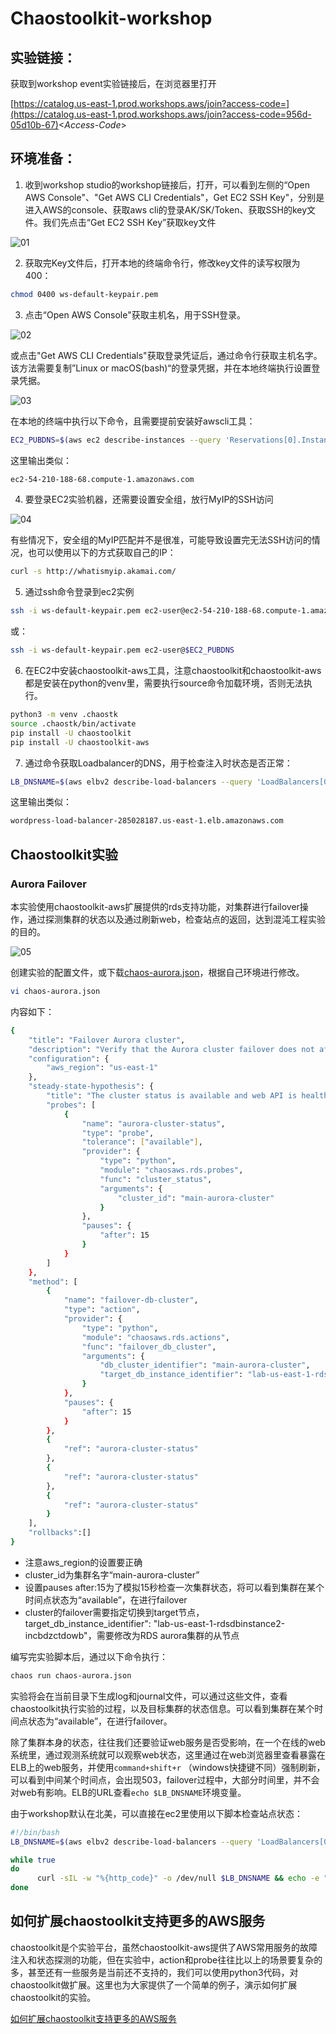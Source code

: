 # Chaostoolkit-workshop

## 实验链接：

获取到workshop event实验链接后，在浏览器里打开

[https://catalog.us-east-1.prod.workshops.aws/join?access-code=](https://catalog.us-east-1.prod.workshops.aws/join?access-code=956d-05d10b-67)<*Access-Code*>

## 环境准备：

1. 收到workshop studio的workshop链接后，打开，可以看到左侧的“Open AWS Console"、"Get AWS CLI Credentials"，Get EC2 SSH Key"，分别是进入AWS的console、获取aws cli的登录AK/SK/Token、获取SSH的key文件。我们先点击“Get EC2 SSH Key”获取key文件

![01](files/01.png)

2. 获取完Key文件后，打开本地的终端命令行，修改key文件的读写权限为400：

```bash
chmod 0400 ws-default-keypair.pem
```

3. 点击“Open AWS Console"获取主机名，用于SSH登录。

![02](files/02.png)

或点击"Get AWS CLI Credentials"获取登录凭证后，通过命令行获取主机名字。该方法需要复制”Linux or macOS(bash)“的登录凭据，并在本地终端执行设置登录凭据。

![03](files/03.png)

在本地的终端中执行以下命令，且需要提前安装好awscli工具：

```bash
EC2_PUBDNS=$(aws ec2 describe-instances --query 'Reservations[0].Instances[0].PublicDnsName' --output text --region us-east-1)
```

这里输出类似：
```bash
ec2-54-210-188-68.compute-1.amazonaws.com
```

4. 要登录EC2实验机器，还需要设置安全组，放行MyIP的SSH访问

![04](files/04.png)

有些情况下，安全组的MyIP匹配并不是很准，可能导致设置完无法SSH访问的情况，也可以使用以下的方式获取自己的IP：

```bash
curl -s http://whatismyip.akamai.com/
```

5. 通过ssh命令登录到ec2实例

```bash
ssh -i ws-default-keypair.pem ec2-user@ec2-54-210-188-68.compute-1.amazonaws.com
```

或：

```bash
ssh -i ws-default-keypair.pem ec2-user@$EC2_PUBDNS
```

6. 在EC2中安装chaostoolkit-aws工具，注意chaostoolkit和chaostoolkit-aws都是安装在python的venv里，需要执行source命令加载环境，否则无法执行。

```bash
python3 -m venv .chaostk
source .chaostk/bin/activate
pip install -U chaostoolkit
pip install -U chaostoolkit-aws
```

7. 通过命令获取Loadbalancer的DNS，用于检查注入时状态是否正常：

```bash
LB_DNSNAME=$(aws elbv2 describe-load-balancers --query 'LoadBalancers[0].DNSName' --output text) && echo $LB_DNSNAME
```

这里输出类似：
```bash
wordpress-load-balancer-285028187.us-east-1.elb.amazonaws.com
```

## Chaostoolkit实验

### Aurora Failover

本实验使用chaostoolkit-aws扩展提供的rds支持功能，对集群进行failover操作，通过探测集群的状态以及通过刷新web，检查站点的返回，达到混沌工程实验的目的。

![05](files/05.png)

创建实验的配置文件，或下载[chaos-aurora.json](files/chaos-aurora.json)，根据自己环境进行修改。

```bash
vi chaos-aurora.json
```

内容如下：

```bash
{
    "title": "Failover Aurora cluster",
    "description": "Verify that the Aurora cluster failover does not affect the application",
    "configuration": {
        "aws_region": "us-east-1"
    },
    "steady-state-hypothesis": {
        "title": "The cluster status is available and web API is health",
        "probes": [
            {
                "name": "aurora-cluster-status",
                "type": "probe",
                "tolerance": ["available"],
                "provider": {
                    "type": "python",
                    "module": "chaosaws.rds.probes",
                    "func": "cluster_status",
                    "arguments": {
                        "cluster_id": "main-aurora-cluster"
                    }
                },
                "pauses": {
                    "after": 15
                }
            }
        ]
    },
    "method": [
        {
            "name": "failover-db-cluster",
            "type": "action",
            "provider": {
                "type": "python",
                "module": "chaosaws.rds.actions",
                "func": "failover_db_cluster",
                "arguments": {
                    "db_cluster_identifier": "main-aurora-cluster",
                    "target_db_instance_identifier": "lab-us-east-1-rdsdbinstance2-incbdzctdowb"
                }
            },
            "pauses": {
                "after": 15
            }
        },
        {            
            "ref": "aurora-cluster-status"
        },
        {            
            "ref": "aurora-cluster-status"
        },
        {            
            "ref": "aurora-cluster-status"
        }
    ],
    "rollbacks":[]
}
```

- 注意aws_region的设置要正确
- cluster_id为集群名字“main-aurora-cluster”
- 设置pauses after:15为了模拟15秒检查一次集群状态，将可以看到集群在某个时间点状态为“available”，在进行failover
- cluster的failover需要指定切换到target节点，target_db_instance_identifier": "lab-us-east-1-rdsdbinstance2-incbdzctdowb"，需要修改为RDS aurora集群的从节点

编写完实验脚本后，通过以下命令执行：

```bash
chaos run chaos-aurora.json
```

实验将会在当前目录下生成log和journal文件，可以通过这些文件，查看chaostoolkit执行实验的过程，以及目标集群的状态信息。可以看到集群在某个时间点状态为“available”，在进行failover。

除了集群本身的状态，往往我们还要验证web服务是否受影响，在一个在线的web系统里，通过观测系统就可以观察web状态，这里通过在web浏览器里查看暴露在ELB上的web服务，并使用`command+shift+r` （windows快捷键不同）强制刷新，可以看到中间某个时间点，会出现503，failover过程中，大部分时间里，并不会对web有影响。ELB的URL查看`echo $LB_DNSNAME`环境变量。

由于workshop默认在北美，可以直接在ec2里使用以下脚本检查站点状态：

```bash
#!/bin/bash
LB_DNSNAME=$(aws elbv2 describe-load-balancers --query 'LoadBalancers[0].DNSName' --output text)

while true
do
      curl -sIL -w "%{http_code}" -o /dev/null $LB_DNSNAME && echo -e "\t" && sleep 5
done
```

## 如何扩展chaostoolkit支持更多的AWS服务

chaostoolkit是个实验平台，虽然chaostoolkit-aws提供了AWS常用服务的故障注入和状态探测的功能，但在实验中，action和probe往往比以上的场景要复杂的多，甚至还有一些服务是当前还不支持的，我们可以使用python3代码，对chaostoolkit做扩展。这里也为大家提供了一个简单的例子，演示如何扩展chaostoolkit的实验。

[如何扩展chaostoolkit支持更多的AWS服务](./howto-extend-chaostoolkit-aws.md)
